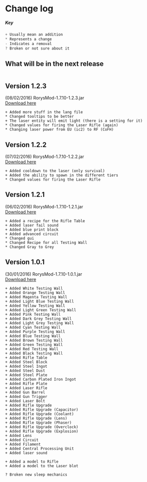 # Change log
##### Key
```java
+ Usually mean an addition
* Represents a change
- Indicates a removal 
? Broken or not sure about it
```
## What will be in the next release
```
```
## Version 1.2.3
(08/02/2016) RorysMod-1.7.10-1.2.3.jar<br>
[Download here](https://github.com/GOGO98901/RorysMod/releases/tag/1.2.3)
```
+ Added more stuff in the lang file
* Changed tooltips to be better
+ The laser entity will emit light (there is a setting for it)
* Changed values for firing the Laser Rifle (again)
* Changing laser power from EU (ic2) to RF (CoFH)
```
## Version 1.2.2
(07/02/2016) RorysMod-1.7.10-1.2.2.jar<br>
[Download here](https://github.com/GOGO98901/RorysMod/releases/tag/1.2.2)
```
+ Added cooldown to the laser (only survival)
+ Added the ability to spawn in the different tiers
* Changed values for firing the Laser Rifle
```

## Version 1.2.1
(06/02/2016) RorysMod-1.7.10-1.2.1.jar<br>
[Download here](https://github.com/GOGO98901/RorysMod/releases/tag/1.2.1)
```
+ Added a recipe for the Rifle Table
+ Added laser fail sound
+ Added blue print block
+ Added advanced circuit
* Changed gui
* Changed Recipe for all Testing Wall
* Changed Gray to Grey
```

## Version 1.0.1
(30/01/2016) RorysMod-1.7.10-1.0.1.jar<br>
[Download here](https://github.com/GOGO98901/RorysMod/releases/tag/1.0.1)
```
+ Added White Testing Wall
+ Added Orange Testing Wall
+ Added Magenta Testing Wall
+ Added Light Blue Testing Wall
+ Added Yellow Testing Wall
+ Added Light Green Testing Wall
+ Added Pink Testing Wall
+ Added Dark Grey Testing Wall
+ Added Light Grey Testing Wall
+ Added Cyan Testing Wall
+ Added Purple Testing Wall
+ Added Blue Testing Wall
+ Added Brown Testing Wall
+ Added Green Testing Wall
+ Added Red Testing Wall
+ Added Black Testing Wall
+ Added Rifle Table
+ Added Steel Block
+ Added Steel Ingot
+ Added Steel Dust
+ Added Steel Plate
+ Added Carbon Plated Iron Ingot
+ Added Rifle Plate
+ Added Laser Rifle
+ Added Gun Barrel
+ Added Gun Trigger
+ Added Laser Bolt
+ Added Rifle Upgrade
+ Added Rifle Upgrade (Capacitor)
+ Added Rifle Upgrade (Coolant)
+ Added Rifle Upgrade (Lens)
+ Added Rifle Upgrade (Phaser)
+ Added Rifle Upgrade (Overclock)
+ Added Rifle Upgrade (Explosion)
+ Added Lens
+ Added Circuit
+ Added Filament
+ Added Central Processing Unit
+ Added laser sound

+ Added a model to Rifle
+ Added a model to the Laser blot

? Broken new sleep mechanics
```
